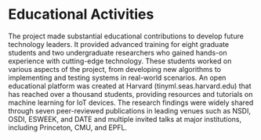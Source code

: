# Educational Activities

The project made substantial educational contributions to develop future technology leaders. It provided advanced training for eight graduate students and two undergraduate researchers who gained hands-on experience with cutting-edge technology. These students worked on various aspects of the project, from developing new algorithms to implementing and testing systems in real-world scenarios. An open educational platform was created at Harvard (tinyml.seas.harvard.edu) that has reached over a thousand students, providing resources and tutorials on machine learning for IoT devices. The research findings were widely shared through seven peer-reviewed publications in leading venues such as NSDI, OSDI, ESWEEK, and DATE and multiple invited talks at major institutions, including Princeton, CMU, and EPFL.